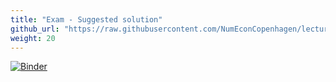```yaml
---
title: "Exam - Suggested solution"
github_url: "https://raw.githubusercontent.com/NumEconCopenhagen/lectures-2019/master/exam/solution_2019.ipynb"
weight: 20
---
```

[![Binder](https://mybinder.org/badge_logo.svg)](https://mybinder.org/v2/gh/NumEconCopenhagen/lectures-2019/master?urlpath=lab/tree/exam/solution_2019.ipynb
)

